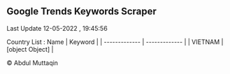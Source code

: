 

## Google Trends Keywords Scraper 
 
Last Update 12-05-2022 , 19:45:56

Country List :
 Name  | Keyword |
| ------------- | ------------- |
| VIETNAM | [object Object] |



© Abdul Muttaqin 
